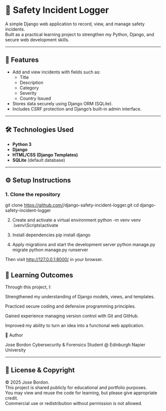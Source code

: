# 🧩 Safety Incident Logger

A simple Django web application to record, view, and manage safety incidents.  
Built as a practical learning project to strengthen my Python, Django, and secure web development skills.

---

## 🚀 Features
- Add and view incidents with fields such as:
  - Title  
  - Description  
  - Category  
  - Severity  
  - Country Issued  
- Stores data securely using Django ORM (SQLite).  
- Includes CSRF protection and Django’s built-in admin interface.

---

## 🛠️ Technologies Used
- **Python 3**
- **Django**
- **HTML/CSS (Django Templates)**
- **SQLite** (default database)

---

## ⚙️ Setup Instructions

### 1. Clone the repository

git clone https://github.com/<your-username>/django-safety-incident-logger.git
cd django-safety-incident-logger

2. Create and activate a virtual environment
python -m venv venv
.\venv\Scripts\activate

3. Install dependencies
pip install django

4. Apply migrations and start the development server
python manage.py migrate
python manage.py runserver


Then visit http://127.0.0.1:8000/
 in your browser.

## 🧠 Learning Outcomes

Through this project, I:

Strengthened my understanding of Django models, views, and templates.

Practiced secure coding and defensive programming principles.

Gained experience managing version control with Git and GitHub.

Improved my ability to turn an idea into a functional web application.

👤 Author

Jose Bordon
Cybersecurity & Forensics Student @ Edinburgh Napier University

---

## 📝 License & Copyright

© 2025 Jose Bordon.  
This project is shared publicly for educational and portfolio purposes.  
You may view and reuse the code for learning, but please give appropriate credit.  
Commercial use or redistribution without permission is not allowed.
